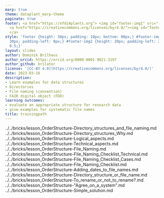 ```yaml
---
marp: true
theme: dataplant_marp-theme
paginate: true
footer: <a href="https://nfdi4plants.org"> <img id="footer-img1" src="../../images/_logos/DataPLANT/DataPLANT_logo_square_bg_transparent.svg"></a>
  <a href="https://creativecommons.org/licenses/by/4.0/"><img id="footer-img2" src="../../images/_logos/CreativeCommons/by.svg">
  </a>
style: 'footer {height: 30px; padding: 10px; bottom: 00px;} #footer-img1 {height:
  30px; padding-left: 0px;} #footer-img2 {height: 20px; padding-left: 20px; opacity:
  0.5;}'
layout: slides
author: Dominik Brilhaus
author_orcid: https://orcid.org/0000-0001-9021-3197
author_github: brilator
license: '[CC-BY 4.0](https://creativecommons.org/licenses/by/4.0/)'
date: 2023-03-16
description:
- Learn examples for data structures
- Directories
- File naming (convention)
- FAIR digital object (FDO)
learning outcomes:
- evaluate an appropriate structure for research data
- give examples for systematic file names
title: trainingpath
---
```


../../bricks/lesson_OrderStructure-Directory_structures_and_file_naming.md
../../bricks/lesson_OrderStructure-Directory_structures_Why.md
../../bricks/lesson_OrderStructure-Logical_aspects.md
../../bricks/lesson_OrderStructure-Technical_aspects.md
../../bricks/lesson_OrderStructure-File_Naming.md
../../bricks/lesson_OrderStructure-File_Naming_Checklist_Technical.md
../../bricks/lesson_OrderStructure-File_Naming_Checklist_Cases.md
../../bricks/lesson_OrderStructure-File_Naming_Checklist.md
../../bricks/lesson_OrderStructure-Adding_dates_to_file_names.md
../../bricks/lesson_OrderStructure-Directory_structure_or_file_name.md
../../bricks/lesson_OrderStructure-To_rename_or_not_to_rename?.md
../../bricks/lesson_OrderStructure-"Agree_on_a_system".md
../../bricks/lesson_OrderStructure-Simple_solution.md
